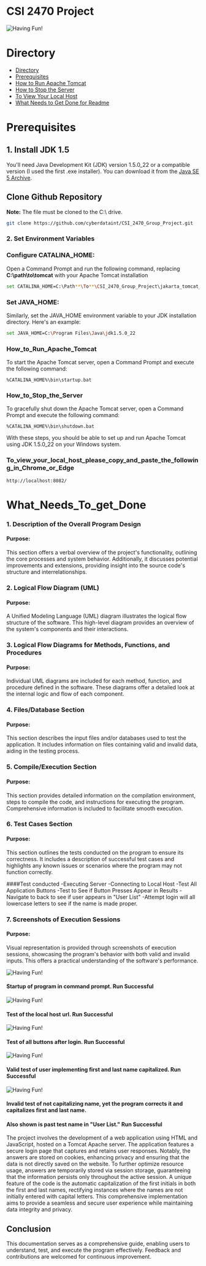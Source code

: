 # CSI 2470 Project 

![Having Fun!](./jakarta_tomcat_5.0.25/webapps/ROOT/test1.jpg)

# Directory

- [Directory](#directory)
- [Prerequisites](#prerequisites)
- [How to Run Apache Tomcat](#how_to_run_apache_tomcat)
- [How to Stop the Server](#how_to_stop_the_server)
- [To View Your Local Host](#to_view_your_local_host_please_copy_and_paste_the_following_in_chrome_or_edge)
- [What Needs to Get Done for Readme](#what_needs_to_get_done)



# Prerequisites

## 1. Install JDK 1.5
You'll need Java Development Kit (JDK) version 1.5.0_22 or a compatible version (I used the first .exe installer). You can download it from the [Java SE 5 Archive](https://www.oracle.com/java/technologies/java-archive-javase5-downloads.html).

## Clone Github Repository 
**Note:** The file must be cloned to the C:\ drive.
~~~sh
git clone https://github.com/cyberdataint/CSI_2470_Group_Project.git
~~~


### 2. Set Environment Variables

### Configure CATALINA_HOME:
Open a Command Prompt and run the following command, replacing **C:\path\to\tomcat** with your Apache Tomcat installation 


~~~sh
set CATALINA_HOME=C:\Path**\To**\CSI_2470_Group_Project\jakarta_tomcat_5.0.25
~~~


### Set JAVA_HOME:

Similarly, set the JAVA_HOME environment variable to your JDK installation directory. Here's an example:


~~~sh
set JAVA_HOME=C:\Program Files\Java\jdk1.5.0_22
~~~


### How_to_Run_Apache_Tomcat


To start the Apache Tomcat server, open a Command Prompt and execute the following command:


~~~
%CATALINA_HOME%\bin\startup.bat
~~~


### How_to_Stop_the_Server
To gracefully shut down the Apache Tomcat server, open a Command Prompt and execute the following command:


~~~
%CATALINA_HOME%\bin\shutdown.bat
~~~


With these steps, you should be able to set up and run Apache Tomcat using JDK 1.5.0_22 on your Windows system.

### To_view_your_local_host_please_copy_and_paste_the_following_in_Chrome_or_Edge 


~~~
http://localhost:8082/
~~~



# What_Needs_To_get_Done 


### 1. Description of the Overall Program Design

#### Purpose:
This section offers a verbal overview of the project's functionality, outlining the core processes and system behavior. Additionally, it discusses potential improvements and extensions, providing insight into the source code's structure and interrelationships.

### 2. Logical Flow Diagram (UML)

#### Purpose:
A Unified Modeling Language (UML) diagram illustrates the logical flow structure of the software. This high-level diagram provides an overview of the system's components and their interactions.

### 3. Logical Flow Diagrams for Methods, Functions, and Procedures

#### Purpose:
Individual UML diagrams are included for each method, function, and procedure defined in the software. These diagrams offer a detailed look at the internal logic and flow of each component.

### 4. Files/Database Section

#### Purpose:
This section describes the input files and/or databases used to test the application. It includes information on files containing valid and invalid data, aiding in the testing process.

### 5. Compile/Execution Section

#### Purpose:
This section provides detailed information on the compilation environment, steps to compile the code, and instructions for executing the program. Comprehensive information is included to facilitate smooth execution.

### 6. Test Cases Section

#### Purpose:
This section outlines the tests conducted on the program to ensure its correctness. It includes a description of successful test cases and highlights any known issues or scenarios where the program may not function correctly.

####Test conducted
-Executing Server
-Connecting to Local Host
-Test All Application Buttons
-Test to See if Button Presses Appear in Results
-Navigate to back to see if user appears in "User List"
-Attempt login will all lowercase letters to see if the name is made proper.

### 7. Screenshots of Execution Sessions

#### Purpose:
Visual representation is provided through screenshots of execution sessions, showcasing the program's behavior with both valid and invalid inputs. This offers a practical understanding of the software's performance.

![Having Fun!](./jakarta_tomcat_5.0.25/webapps/ROOT/ServerRunTest.png)

#### Startup of program in command prompt.  Run Successful

![Having Fun!](./jakarta_tomcat_5.0.25/webapps/ROOT/LocalHostTest.png)

#### Test of the local host url. Run Successful

![Having Fun!](./jakarta_tomcat_5.0.25/webapps/ROOT/ButtonTest.png)

#### Test of all buttons after login. Run Successful

![Having Fun!](./jakarta_tomcat_5.0.25/webapps/ROOT/NormalCaseTest.png)

#### Valid test of user implementing first and last name capitalized. Run Successful

![Having Fun!](./jakarta_tomcat_5.0.25/webapps/ROOT/LowercaseTest.png)

#### Invalid test of not capitalizing name, yet the program corrects it and capitalizes first and last name. 
#### Also shown is past test name in "User List." Run Successful

The project involves the development of a web application using HTML and JavaScript, hosted on a Tomcat Apache server. The application features a secure login page that captures and retains user responses. Notably, the answers are stored on cookies, enhancing privacy and ensuring that the data is not directly saved on the website. To further optimize resource usage, answers are temporarily stored via session storage, guaranteeing that the information persists only throughout the active session. A unique feature of the code is the automatic capitalization of the first initials in both the first and last names, rectifying instances where the names are not initially entered with capital letters. This comprehensive implementation aims to provide a seamless and secure user experience while maintaining data integrity and privacy.

## Conclusion

This documentation serves as a comprehensive guide, enabling users to understand, test, and execute the program effectively. Feedback and contributions are welcomed for continuous improvement.
